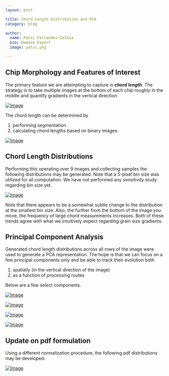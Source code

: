 ```yaml
---
layout: post

title: Chord Length Distribution and PCA
category: blog

author:
  name: Patxi Fernandez-Zelaia
  bio: Domain Expert 
  image: patxi.png

---
```


## Chip Morphology and Features of Interest

The primary feature we are attempting to capture is ***chord length***. The strategy is to take multiple images at the bottom of each chip roughly in the middle and quantify gradients in the vertical direction.

[![Image](http://matinfteam4.github.io/images/22/chords/general.png)](http://matinfteam4.github.io/images/22/chords/general.png)

The chord length can be determined by 



1. performing segmentation
2. calculating chord lengths based on binary images.


[![Image](http://matinfteam4.github.io/images/22/chords/chordpic.png)](http://matinfteam4.github.io/images/22/chords/chordpic.png)

## Chord Length Distributions

Performing this operating over 9 images and collecting samples the following distributions may be generated. Note that a 5-pixel bin size was utilized for all computation. We have not performed any sensitivity study regarding bin size yet.

[![Image](http://matinfteam4.github.io/images/22/chords/image.png)](http://matinfteam4.github.io/images/22/chords/image.png)

Note that there appears to be a somewhat subtle change to the distribution at the smallest bin size. Also, the further from the bottom of the image you move, the frequency of large chord measurements increases. Both of these trends agree with what we intuitively expect regarding grain size gradients.

## Principal Component Analysis

Generated chord length distributions across all rows of the image were used to generate a PCA representation. The hope is that we can focus on a few principal components only and be able to track their evolution both 

1. spatially (in the vertical direction of the image) 
2. as a function of processing routes

Below are a few select components.

[![Image](http://matinfteam4.github.io/images/22/chords/princecomp_1.png)](http://matinfteam4.github.io/images/22/chords/princecomp_1.png)

[![Image](http://matinfteam4.github.io/images/22/chords/princecomp_2.png)](http://matinfteam4.github.io/images/22/chords/princecomp_2.png)

[![Image](http://matinfteam4.github.io/images/22/chords/princecomp_3.png)](http://matinfteam4.github.io/images/22/chords/princecomp_3.png)

[![Image](http://matinfteam4.github.io/images/22/chords/princecomp_28.png)](http://matinfteam4.github.io/images/22/chords/princecomp_28.png)

## Update on pdf formulation

Using a different normalization procedure, the following pdf distributions may be developed.

[![Image](http://matinfteam4.github.io/images/22/chords/image2.png)](http://matinfteam4.github.io/images/22/chords/image2.png)
